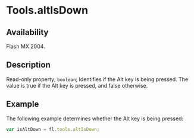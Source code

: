 # Tools.altIsDown

## Availability

Flash MX 2004.

## Description

Read-only property; `boolean`; Identifies if the Alt key is being pressed. The value is true if the Alt key is pressed, and false otherwise.

## Example

The following example determines whether the Alt key is being pressed:

```javascript
var isAltDown = fl.tools.altIsDown;
```
